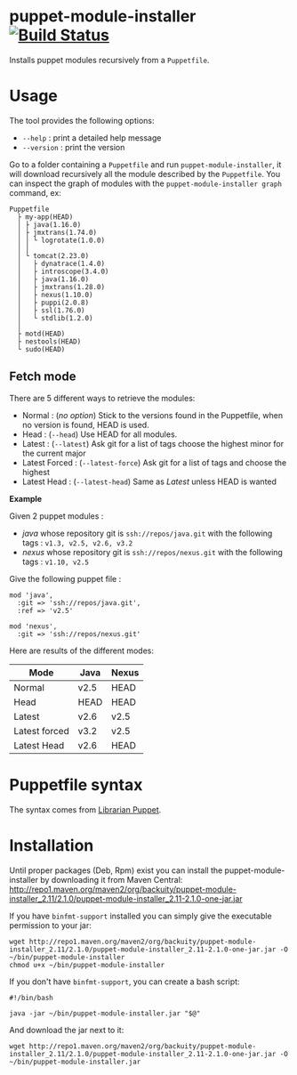 puppet-module-installer [![Build Status](https://travis-ci.org/backuity/puppet-module-installer.png?branch=master)](https://travis-ci.org/backuity/puppet-module-installer)
=======================

Installs puppet modules recursively from a `Puppetfile`.

# Usage

The tool provides the following options:

  * `--help` : print a detailed help message
  * `--version` : print the version


Go to a folder containing a `Puppetfile` and run `puppet-module-installer`, it will download recursively all the module described by the `Puppetfile`.
You can inspect the graph of modules with the `puppet-module-installer graph` command, ex:

    Puppetfile
      ├ my-app(HEAD)
      │ ├ java(1.16.0)
      │ ├ jmxtrans(1.74.0)
      │ │ └ logrotate(1.0.0)
      │ │
      │ └ tomcat(2.23.0)
      │   ├ dynatrace(1.4.0)
      │   ├ introscope(3.4.0)
      │   ├ java(1.16.0)
      │   ├ jmxtrans(1.28.0)
      │   ├ nexus(1.10.0)
      │   ├ puppi(2.0.8)
      │   ├ ssl(1.76.0)
      │   └ stdlib(1.2.0)
      │
      ├ motd(HEAD)
      ├ nestools(HEAD)
      └ sudo(HEAD)


## Fetch mode

There are 5 different ways to retrieve the modules:

  * Normal : (*no option*) Stick to the versions found in the Puppetfile, when no version is found, HEAD is used. 
  * Head : (`--head`) Use HEAD for all modules.
  * Latest : (`--latest`) Ask git for a list of tags choose the highest minor for the current major
  * Latest Forced : (`--latest-force`) Ask git for a list of tags and choose the highest
  * Latest Head : (`--latest-head`) Same as *Latest* unless HEAD is wanted

**Example**

Given 2 puppet modules :
  * *java* whose repository git is `ssh://repos/java.git` with the following tags : `v1.3, v2.5, v2.6, v3.2`
  * *nexus* whose repository git is `ssh://repos/nexus.git` with the following tags : `v1.10, v2.5`
  
Give the following puppet file :

    mod 'java',
      :git => 'ssh://repos/java.git',
      :ref => 'v2.5'
      
    mod 'nexus',
      :git => 'ssh://repos/nexus.git'

Here are results of the different modes:

 Mode           | Java  | Nexus 
 -------------- | ----- | ----- 
 Normal         | v2.5  | HEAD
 Head           | HEAD  | HEAD
 Latest         | v2.6  | v2.5
 Latest forced  | v3.2  | v2.5
 Latest Head    | v2.6  | HEAD


# Puppetfile syntax

The syntax comes from [Librarian Puppet](https://github.com/rodjek/librarian-puppet).


# Installation

Until proper packages (Deb, Rpm) exist you can install the puppet-module-installer by downloading it from Maven Central:
<http://repo1.maven.org/maven2/org/backuity/puppet-module-installer_2.11/2.1.0/puppet-module-installer_2.11-2.1.0-one-jar.jar>

If you have `binfmt-support` installed you can simply give the executable permission to your jar:

    wget http://repo1.maven.org/maven2/org/backuity/puppet-module-installer_2.11/2.1.0/puppet-module-installer_2.11-2.1.0-one-jar.jar -O ~/bin/puppet-module-installer
    chmod u+x ~/bin/puppet-module-installer
    
If you don't have `binfmt-support`, you can create a bash script:    

    #!/bin/bash
    
    java -jar ~/bin/puppet-module-installer.jar "$@"
     
And download the jar next to it:

    wget http://repo1.maven.org/maven2/org/backuity/puppet-module-installer_2.11/2.1.0/puppet-module-installer_2.11-2.1.0-one-jar.jar -O ~/bin/puppet-module-installer.jar         
      
    